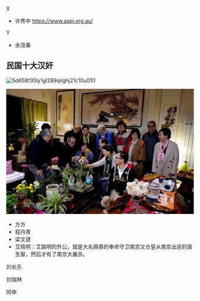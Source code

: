 

X

- 许秀中 https://www.aspi.org.au/





Y

- 余茂春



## 民国十大汉奸

![5d658f35ly1gl289qilghj21c10u01l1](../../../../Desktop/5d658f35ly1gl289qilghj21c10u01l1.jpeg)

![EnpqDxBXcAA6PuE](img/EnpqDxBXcAA6PuE.jpeg)

- 方方
- 程丹青
- 梁文道
- 艾晓明：艾路明的外公，就是大名鼎鼎的奉命守卫南京又仓皇从南京出逃的唐生智，然后才有了南京大屠杀。

刘长乐

刘瑞林

阿申

